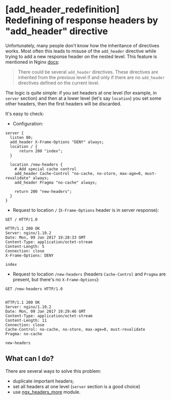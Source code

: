 # [add_header_redefinition] Redefining of response headers by  "add_header" directive

Unfortunately, many people don't know how the inheritance of directives works. Most often this leads to misuse of the `add_header` directive while trying to add a new response header on the nested level.
This feature is mentioned in Nginx [docs](http://nginx.org/en/docs/http/ngx_http_headers_module.html#add_header):
> There could be several `add_header` directives. These directives are inherited from the previous level if and only if there are no `add_header` directives defined on the current level.

The logic is quite simple: if you set headers at one level (for example, in `server` section) and then at a lower level (let's say `location`) you set some other headers, then the first headers will be discarded.

It's easy to check:
  - Configuration:
```nginx
server {
  listen 80;
  add_header X-Frame-Options "DENY" always;
  location / {
      return 200 "index";
  }

  location /new-headers {
    # Add special cache control
    add_header Cache-Control "no-cache, no-store, max-age=0, must-revalidate" always;
    add_header Pragma "no-cache" always;

    return 200 "new-headers";
  }
}
```
  - Request to location `/` (`X-Frame-Options` header is in server response):
```http
GET / HTTP/1.0

HTTP/1.1 200 OK
Server: nginx/1.10.2
Date: Mon, 09 Jan 2017 19:28:33 GMT
Content-Type: application/octet-stream
Content-Length: 5
Connection: close
X-Frame-Options: DENY

index
```
  - Request to location `/new-headers` (headers `Cache-Control` and `Pragma` are present, but there's no `X-Frame-Options`):
```http
GET /new-headers HTTP/1.0


HTTP/1.1 200 OK
Server: nginx/1.10.2
Date: Mon, 09 Jan 2017 19:29:46 GMT
Content-Type: application/octet-stream
Content-Length: 11
Connection: close
Cache-Control: no-cache, no-store, max-age=0, must-revalidate
Pragma: no-cache

new-headers
```

## What can I do?
There are several ways to solve this problem:
 - duplicate important headers;
 - set all headers at one level (`server` section is a good choice)
 - use [ngx_headers_more](https://github.com/openresty/headers-more-nginx-module) module.

